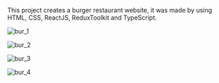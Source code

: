 This project creates a burger restaurant website, it was made by using HTML, CSS, ReactJS, ReduxToolkit and TypeScript.


![bur_1](https://user-images.githubusercontent.com/78507597/206796661-9d7ded8b-3575-4e34-9143-b7996536f6e3.png)

![bur_2](https://user-images.githubusercontent.com/78507597/206798188-f27fb15c-b225-4e6a-a7d2-83f89ad05670.png)

![bur_3](https://user-images.githubusercontent.com/78507597/206798218-fc81e8b5-cd7d-40e6-ba21-2d505d0ae5a0.png)

![bur_4](https://user-images.githubusercontent.com/78507597/206798240-9d46eeba-aa70-48f4-969e-d30e90ffc085.png)
